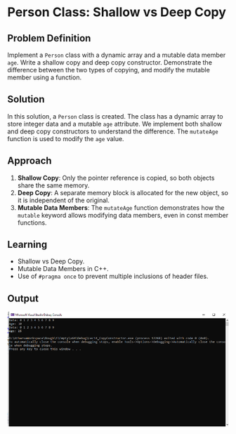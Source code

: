 # Person Class: Shallow vs Deep Copy

## Problem Definition

Implement a `Person` class with a dynamic array and a mutable data member `age`. Write a shallow copy and deep copy constructor. Demonstrate the difference between the two types of copying, and modify the mutable member using a function.

## Solution

In this solution, a `Person` class is created. The class has a dynamic array to store integer data and a mutable `age` attribute. We implement both shallow and deep copy constructors to understand the difference. The `mutateAge` function is used to modify the `age` value.

## Approach

1. **Shallow Copy**: Only the pointer reference is copied, so both objects share the same memory.
2. **Deep Copy**: A separate memory block is allocated for the new object, so it is independent of the original.
3. **Mutable Data Members**: The `mutateAge` function demonstrates how the `mutable` keyword allows modifying data members, even in const member functions.

## Learning

- Shallow vs Deep Copy.
- Mutable Data Members in C++.
- Use of `#pragma once` to prevent multiple inclusions of header files.


## Output
![alt text](image.png)